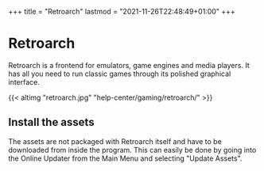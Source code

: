 +++
title = "Retroarch"
lastmod = "2021-11-26T22:48:49+01:00"
+++
# Retroarch

Retroarch is a frontend for emulators, game engines and media players. It has all you need to run classic games through its polished graphical interface.

{{< altimg "retroarch.jpg" "help-center/gaming/retroarch/" >}}

## Install the assets

The assets are not packaged with Retroarch itself and have to be downloaded from inside the program. This can easily be done by going into the Online Updater from the Main Menu and selecting "Update Assets".

